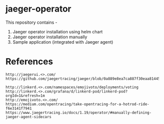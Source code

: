 # jaeger-operator

This repository contains -

1. Jaeger operator installation using helm chart
2. Jaeger operator installation manually
3. Sample application (integrated with Jaeger agent)

# References
    http://jaegerui.<>.com/
    https://github.com/jaegertracing/jaeger/blob/0a889e8ea7ca887f30eaa814456d86ad97be3f8e/examples/hotrod/services/customer/database.go

    http://linkerd.<>.com/namespaces/emojivoto/deployments/voting
    http://linkerd.<>.com/grafana/d/linkerd-pod/linkerd-pod?orgId=1&refresh=1m
    http://emojivoto.<>.com/
    https://medium.com/opentracing/take-opentracing-for-a-hotrod-ride-f6e3141f7941
    https://www.jaegertracing.io/docs/1.19/operator/#manually-defining-jaeger-agent-sidecars

